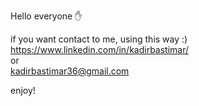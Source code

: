 Hello everyone ✋

if you want contact to me, using this way :)
https://www.linkedin.com/in/kadirbastimar/
<br>
or
<br>
kadirbastimar36@gmail.com

enjoy!

